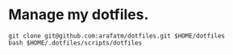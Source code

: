 # Manage my dotfiles.

```
git clone git@github.com:arafatm/dotfiles.git $HOME/dotfiles
bash $HOME/.dotfiles/scripts/dotfiles 
```

